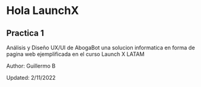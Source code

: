 # Hola LaunchX
## Practica 1
Análisis y Diseño UX/UI de AbogaBot una solucion informatica en forma de pagina web ejemplificada en el curso Launch X LATAM 

Author: Guillermo B

Updated: 2/11/2022
